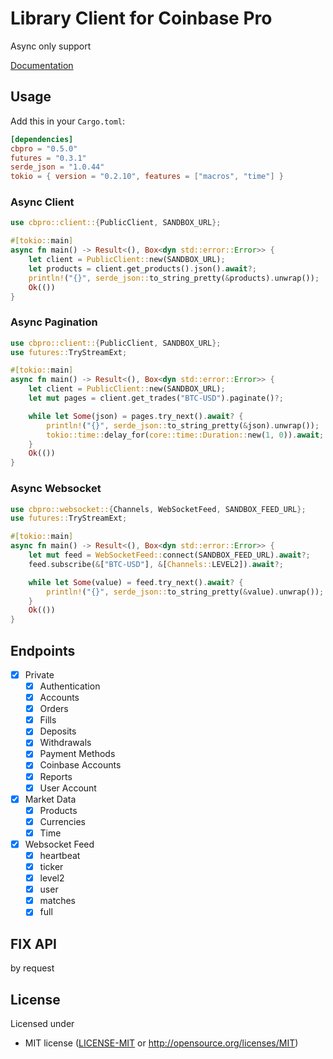 # Library Client for Coinbase Pro
Async only support

[Documentation](https://docs.rs/cbpro)

## Usage
Add this in your `Cargo.toml`:
```toml
[dependencies]
cbpro = "0.5.0"
futures = "0.3.1"
serde_json = "1.0.44"
tokio = { version = "0.2.10", features = ["macros", "time"] }
```

### Async Client
```rust
use cbpro::client::{PublicClient, SANDBOX_URL};

#[tokio::main]
async fn main() -> Result<(), Box<dyn std::error::Error>> {
    let client = PublicClient::new(SANDBOX_URL);
    let products = client.get_products().json().await?;
    println!("{}", serde_json::to_string_pretty(&products).unwrap());
    Ok(())
}
```

### Async Pagination
```rust
use cbpro::client::{PublicClient, SANDBOX_URL};
use futures::TryStreamExt;

#[tokio::main]
async fn main() -> Result<(), Box<dyn std::error::Error>> {
    let client = PublicClient::new(SANDBOX_URL);
    let mut pages = client.get_trades("BTC-USD").paginate()?;

    while let Some(json) = pages.try_next().await? {
        println!("{}", serde_json::to_string_pretty(&json).unwrap());
        tokio::time::delay_for(core::time::Duration::new(1, 0)).await;
    }
    Ok(())
}
```

### Async Websocket
```rust
use cbpro::websocket::{Channels, WebSocketFeed, SANDBOX_FEED_URL};
use futures::TryStreamExt;

#[tokio::main]
async fn main() -> Result<(), Box<dyn std::error::Error>> {
    let mut feed = WebSocketFeed::connect(SANDBOX_FEED_URL).await?;
    feed.subscribe(&["BTC-USD"], &[Channels::LEVEL2]).await?;

    while let Some(value) = feed.try_next().await? {
        println!("{}", serde_json::to_string_pretty(&value).unwrap());
    }
    Ok(())
}
```

## Endpoints
- [x] Private
  - [x] Authentication
  - [x] Accounts
  - [x] Orders
  - [x] Fills
  - [x] Deposits
  - [x] Withdrawals
  - [x] Payment Methods
  - [x] Coinbase Accounts
  - [x] Reports
  - [x] User Account
- [x] Market Data
  - [x] Products
  - [x] Currencies
  - [x] Time
- [x] Websocket Feed
  - [x] heartbeat
  - [x] ticker
  - [x] level2
  - [x] user
  - [x] matches
  - [x] full

## FIX API
by request

## License

Licensed under

- MIT license ([LICENSE-MIT](LICENSE-MIT) or http://opensource.org/licenses/MIT)